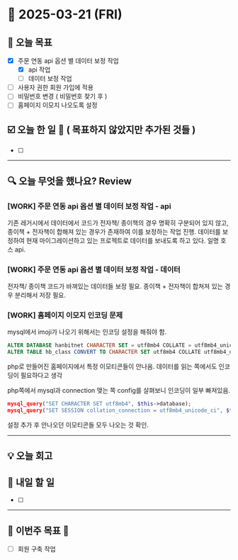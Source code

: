 # 📆 2025-03-21 (FRI)
## 🥅 오늘 목표 
- [x] 주문 연동 api 옵션 별 데이터 보정 작업
  - [x] api 작업
  - [ ] 데이터 보정 작업   
- [ ] 사용자 권한 회원 가입에 적용
- [ ] 비밀번호 변경 ( 비밀번호 찾기 후 )
- [ ] 홈페이지 이모지 나오도록 설정

## ☑️ 오늘 한 일 📑 ( 목표하지 않았지만 추가된 것들 )
- [ ] 

***

## 🔍️ 오늘 무엇을 했나요? Review
### [WORK] 주문 연동 api 옵션 별 데이터 보정 작업 - api 
기존 레거시에서 데이터에서 코드가 전자책/ 종이책의 경우 명확히 구분되어 있지 않고, 종이책 + 전자책이 합해져 있는 경우가 존재하여 이를 보정하는 작업 진행. 
데이터를 보정하여 현재 마이그레이션하고 있는 프로젝트로 데이터를 보내도록 하고 있다. 일명 호스 api. 

### [WORK] 주문 연동 api 옵션 별 데이터 보정 작업 - 데이터 
전자책/ 종이책 코드가 바껴있는 데이터들 보정 필요. 
종이책 + 전자책이 합쳐져 있는 경우 분리해서 저장 필요. 

### [WORK] 홈페이지 이모지 인코딩 문제
mysql에서 imoji가 나오기 위해서는 인코딩 설정을 해줘야 함. 

```sql
ALTER DATABASE hanbitnet CHARACTER SET = utf8mb4 COLLATE = utf8mb4_unicode_ci;
ALTER TABLE hb_class CONVERT TO CHARACTER SET utf8mb4 COLLATE utf8mb4_unicode_ci;
```

php로 만들어진 홈페이지에서 특정 이모티콘들이 안나옴. 데이터를 읽는 쪽에서도 인코딩이 필요하다고 생각 

php쪽에서 mysql과 connection 맺는 쪽 config를 살펴보니 인코딩이 일부 빠져있음. 

```php
mysql_query("SET CHARACTER SET utf8mb4", $this->database);
mysql_query("SET SESSION collation_connection = utf8mb4_unicode_ci", $this->database);
```
설정 추가 후 안나오던 이모티콘들 모두 나오는 것 확인. 

***

## 💡 오늘 회고

## 🎯 내일 할 일
- [ ]

***

## 🏁 이번주 목표 🏁
- [ ] 회원 구축 작업 
